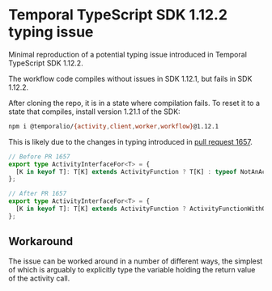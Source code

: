 # Temporal TypeScript SDK 1.12.2 typing issue

Minimal reproduction of a potential typing issue introduced in Temporal
TypeScript SDK 1.12.2.

The workflow code compiles without issues in SDK 1.12.1, but fails in SDK
1.12.2.

After cloning the repo, it is in a state where compilation fails. To reset it to
a state that compiles, install version 1.21.1 of the SDK:

```bash
npm i @temporalio/{activity,client,worker,workflow}@1.12.1
```

This is likely due to the changes in typing introduced in [pull request
1657][1].

[1]: https://github.com/temporalio/sdk-typescript/pull/1657

```typescript
// Before PR 1657
export type ActivityInterfaceFor<T> = {
  [K in keyof T]: T[K] extends ActivityFunction ? T[K] : typeof NotAnActivityMethod;
};

// After PR 1657
export type ActivityInterfaceFor<T> = {
  [K in keyof T]: T[K] extends ActivityFunction ? ActivityFunctionWithOptions<T[K]> : typeof NotAnActivityMethod;
};
```

## Workaround

The issue can be worked around in a number of different ways, the simplest of
which is arguably to explicitly type the variable holding the return value of
the activity call.
